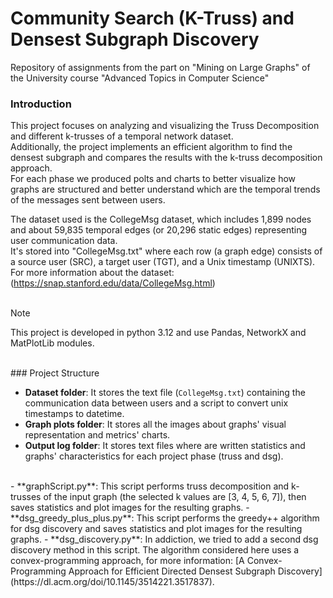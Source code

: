 # Community Search (K-Truss) and Densest Subgraph Discovery
Repository of assignments from the part on "Mining on Large Graphs" of the University course "Advanced Topics in Computer Science"

### Introduction
This project focuses on analyzing and visualizing the Truss Decomposition and different k-trusses of a temporal network dataset. <br/>
Additionally, the project implements an efficient algorithm to find the densest subgraph and compares the results with the k-truss decomposition approach. <br/>
For each phase we produced polts and charts to better visualize how graphs are structured and better understand which are the temporal trends of the messages sent between users. <br/>

The dataset used is the CollegeMsg dataset, which includes 1,899 nodes and about 59,835 temporal edges (or 20,296 static edges) representing user communication data. <br/>
It's stored into "CollegeMsg.txt" where each row (a graph edge) consists of a source user (SRC), a target user (TGT), and a Unix timestamp (UNIXTS). <br/>
For more information about the dataset: (https://snap.stanford.edu/data/CollegeMsg.html) <br/>
<br/>
> [!NOTE]
> This project is developed in python 3.12 and use Pandas, NetworkX and MatPlotLib modules.
<br/>
### Project Structure

- **Dataset folder**: It stores the text file (`CollegeMsg.txt`) containing the communication data between users and a script to convert unix timestamps to datetime.
- **Graph plots folder**: It stores all the images about graphs' visual representation and metrics' charts.
- **Output log folder**: It stores text files where are written statistics and graphs' characteristics for each project phase (truss and dsg).
<br/>
- **graphScript.py**: This script performs truss decomposition and k-trusses of the input graph (the selected k values are [3, 4, 5, 6, 7]), then saves statistics and plot images for the resulting graphs.
- **dsg_greedy_plus_plus.py**: This script performs the greedy++ algorithm for dsg discovery and saves statistics and plot images for the resulting graphs.
- **dsg_discovery.py**: In addiction, we tried to add a second dsg discovery method in this script. The algorithm considered here uses a convex-programming approach, for more information: [A Convex-Programming Approach for Efficient Directed Densest Subgraph Discovery](https://dl.acm.org/doi/10.1145/3514221.3517837).
